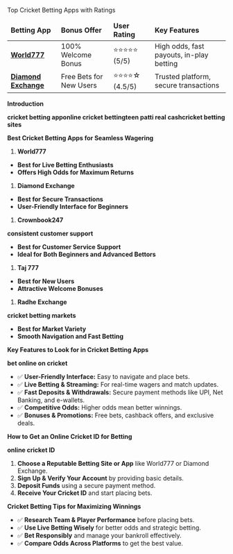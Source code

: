 Top Cricket Betting Apps with Ratings
<table>
<thead>
<tr>
<td><strong>Betting App</strong></td>
<td><strong>Bonus Offer</strong></td>
<td><strong>User Rating</strong></td>
<td><strong>Key Features</strong></td>
</tr>
</thead>
<tbody>
<tr>
<td><a href="https://world777signup.com/"><strong>World777</strong></a></td>
<td>100% Welcome Bonus</td>
<td>⭐⭐⭐⭐⭐ (5/5)</td>
<td>High odds, fast payouts, in-play betting</td>
</tr>
<tr>
<td><a href="http://diamondsexchangecom.com/"><strong>Diamond Exchange</strong></a></td>
<td>Free Bets for New Users</td>
<td>⭐⭐⭐⭐☆ (4.5/5)</td>
<td>Trusted platform, secure transactions</td>
</tr>
</tbody>
</table>
<strong>Introduction</strong>

<strong>cricket betting apponline cricket bettingteen patti real cashcricket betting sites</strong>

<strong>Best Cricket Betting Apps for Seamless Wagering</strong>
<ol>
 	<li><strong>World777</strong></li>
</ol>
<ul>
 	<li><strong>Best for Live Betting Enthusiasts</strong></li>
 	<li><strong>Offers High Odds for Maximum Returns</strong></li>
</ul>
<ol>
 	<li><strong>Diamond Exchange</strong></li>
</ol>
<ul>
 	<li><strong>Best for Secure Transactions</strong></li>
 	<li><strong>User-Friendly Interface for Beginners</strong></li>
</ul>
<ol>
 	<li><strong>Crownbook247</strong></li>
</ol>
<strong>consistent customer support</strong>
<ul>
 	<li><strong>Best for Customer Service Support</strong></li>
 	<li><strong>Ideal for Both Beginners and Advanced Bettors</strong></li>
</ul>
<ol>
 	<li><strong>Taj 777</strong></li>
</ol>
<ul>
 	<li><strong>Best for New Users</strong></li>
 	<li><strong>Attractive Welcome Bonuses</strong></li>
</ul>
<ol>
 	<li><strong>Radhe Exchange</strong></li>
</ol>
<strong>cricket betting markets</strong>
<ul>
 	<li><strong>Best for Market Variety</strong></li>
 	<li><strong>Smooth Navigation and Fast Betting</strong></li>
</ul>
<strong>Key Features to Look for in Cricket Betting Apps</strong>

<strong>bet online on cricket</strong>
<ul>
 	<li>✅ <strong>User-Friendly Interface:</strong> Easy to navigate and place bets.</li>
 	<li>✅ <strong>Live Betting &amp; Streaming:</strong> For real-time wagers and match updates.</li>
 	<li>✅ <strong>Fast Deposits &amp; Withdrawals:</strong> Secure payment methods like UPI, Net Banking, and e-wallets.</li>
 	<li>✅ <strong>Competitive Odds:</strong> Higher odds mean better winnings.</li>
 	<li>✅ <strong>Bonuses &amp; Promotions:</strong> Free bets, cashback offers, and exclusive deals.</li>
</ul>
<strong>How to Get an Online Cricket ID for Betting</strong>

<strong>online cricket ID</strong>
<ol>
 	<li><strong>Choose a Reputable Betting Site or App</strong> like World777 or Diamond Exchange.</li>
 	<li><strong>Sign Up &amp; Verify Your Account</strong> by providing basic details.</li>
 	<li><strong>Deposit Funds</strong> using a secure payment method.</li>
 	<li><strong>Receive Your Cricket ID</strong> and start placing bets.</li>
</ol>
<strong>Cricket Betting Tips for Maximizing Winnings</strong>
<ul>
 	<li>✅ <strong>Research Team &amp; Player Performance</strong> before placing bets.</li>
 	<li>✅ <strong>Use Live Betting Wisely</strong> for better odds and strategic betting.</li>
 	<li>✅ <strong>Bet Responsibly</strong> and manage your bankroll effectively.</li>
 	<li>✅ <strong>Compare Odds Across Platforms</strong> to get the best value.</li>
</ul>
&nbsp;
